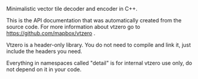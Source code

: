 
Minimalistic vector tile decoder and encoder in C++.

This is the API documentation that was automatically created from the
source code. For more information about vtzero go to
https://github.com/mapbox/vtzero .

Vtzero is a header-only library. You do not need to compile and link it,
just include the headers you need.

Everything in namespaces called "detail" is for internal vtzero use only,
do not depend on it in your code.


